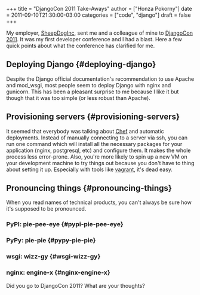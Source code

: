 +++
title = "DjangoCon 2011 Take-Aways"
author = ["Honza Pokorny"]
date = 2011-09-10T21:30:00-03:00
categories = ["code", "django"]
draft = false
+++

My employer, [SheepDogInc](http://www.sheepdoginc.ca/), sent me and a colleague of mine to [DjangoCon
2011](http://djangocon.us/). It was my first developer conference and I had a blast. Here a few
quick points about what the conference has clarified for me.

## Deploying Django {#deploying-django}

Despite the Django official documentation's recommendation to use Apache and
mod_wsgi, most people seem to deploy Django with nginx and gunicorn. This has
been a pleasant surprise to me because I like it but though that it was too
simple (or less robust than Apache).

## Provisioning servers {#provisioning-servers}

It seemed that everybody was talking about [Chef](http://www.opscode.com/chef/) and automatic deployments.
Instead of manually connecting to a server via ssh, you can run one command
which will install all the necessary packages for your application (nginx,
postgresql, etc) and configure them. It makes the whole process less
error-prone. Also, you're more likely to spin up a new VM on your development
machine to try things out because you don't have to thing about setting it up.
Especially with tools like [vagrant](http://vagrantup.com/), it's dead easy.

## Pronouncing things {#pronouncing-things}

When you read names of technical products, you can't always be sure how it's
supposed to be pronounced.

### PyPI: pie-pee-eye {#pypi-pie-pee-eye}

### PyPy: pie-pie {#pypy-pie-pie}

### wsgi: wizz-gy {#wsgi-wizz-gy}

### nginx: engine-x {#nginx-engine-x}

Did you go to DjangoCon 2011? What are your thoughts?
